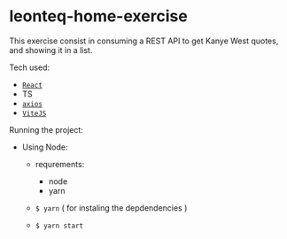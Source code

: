 # leonteq-home-exercise

This exercise consist in consuming a REST API to get Kanye West quotes, and showing it in a list.


Tech used:

 - [`React`](https://github.com/facebook/react)
 - TS
 - [`axios`](https://github.com/axios/axios)
 - [`ViteJS`](https://github.com/vitejs/vite)

Running the project:

- Using Node:

  - requrements:

    - node
    - yarn

  - `$ yarn` ( for instaling the depdendencies )
  - `$ yarn start`
